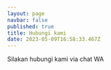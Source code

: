 ```yaml
---
layout: page
navbar: false
published: true
title: Hubungi kami
date: 2023-05-09T16:58:33.467Z
---
```

Silakan hubungi kami via chat WA